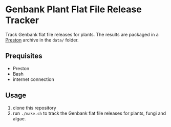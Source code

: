 # Genbank Plant Flat File Release Tracker

Track Genbank flat file releases for plants. The results are packaged in a [Preston](https://github.com/bio-guoda/preston) archive in the `data/` folder.

## Prequisites

 * Preston 
 * Bash
 * internet connection

## Usage

1. clone this repository
2. run  ```./make.sh``` to track the Genbank flat file releases for plants, fungi and algae.
